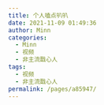```yaml
---
title: 个人嗑点叭叭
date: 2021-11-09 01:49:36
author: Minn
categories:
  - Minn
  - 视频
  - 非主流戬心人
tags:
  - 视频
  - 非主流戬心人
permalink: /pages/a85947/
---
```


<iframeComp ihtml="https://player.bilibili.com/player.html?aid=634123399&cid=438865395&page=1&danmaku=1&high_quality=1"></iframeComp>

<!-- more -->
